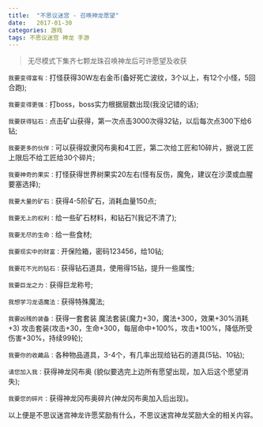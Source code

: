 ```yaml
---
title:  "不思议迷宫 - 召唤神龙愿望"
date:   2017-01-30
categories: 游戏
tags: 不思议迷宫 神龙 手游
---
```


>无尽模式下集齐七颗龙珠召唤神龙后可许愿望及收获

`我要变得富有：`打怪获得30W左右金币(备好死亡波纹，3个以上，有12个小怪，5回合跑);

`我要变得更强：`打boss，boss实力根据层数出现(我没记错的话);

`我要获得钻石：`点击矿山获得，第一次点击3000次得32钻，以后每次点300下给6钻;

`我要更多的伙伴：`可以获得奴隶冈布奥和4工匠，第二次给工匠和10碎片，据说工匠上限后不给工匠给30个碎片;

`我要神奇的果实：`打怪获得世界树果实20左右(怪有反伤，魔免，建议在沙漠或血腥要塞选择);

`我要大量的矿石：`获得4-5阶矿石，消耗血量150点;

`我要无上的权利：`给一些矿石材料，和钻石?(我记不清了);

`我要无尽的生命：`给一些食材;

`我要现实中的财富：`开保险箱，密码123456，给10钻;

`我要花不光的钻石：`获得钻石道具，使用得15钻，提升一些属性;

`我要巨龙之力：`获得巨龙称号;

`我想学习龙语魔法：`获得特殊魔法;

`我要凶残的装备：`获得一套套装 魔法套装(魔力+30，魔法+300，效果+30%消耗+3) 攻击套装(攻击+30，生命+300，每层命中+100%，攻击+100%，降低所受伤害+30%，持续99轮);

`我要你的收藏品：`各种物品道具，3-4个，有几率出现给钻石的道具(5钻、10钻);

`请您加入我：`获得神龙冈布奥 (貌似要选完上边所有愿望出现，加入后这个愿望消失);

`我要您的碎片：`获得神龙冈布奥碎片(神龙冈布奥加入后出现)。

以上便是不思议迷宫神龙许愿奖励有什么，不思议迷宫神龙奖励大全的相关内容。




